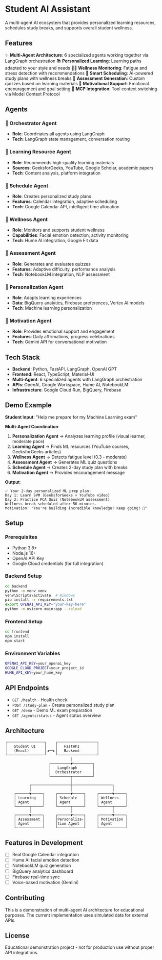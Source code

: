 # Student AI Assistant

A multi-agent AI ecosystem that provides personalized learning resources, schedules study breaks, and supports overall student wellness.

## Features

✨ **Multi-Agent Architecture**: 6 specialized agents working together via LangGraph orchestration
📚 **Personalized Learning**: Learning paths adapted to your style and needs
🏃‍♂️ **Wellness Monitoring**: Fatigue and stress detection with recommendations
📅 **Smart Scheduling**: AI-powered study plans with wellness breaks
🧠 **Assessment Generation**: Custom quizzes based on learning materials
💪 **Motivational Support**: Emotional encouragement and goal setting
🔧 **MCP Integration**: Tool context switching via Model Context Protocol

## Agents

### 🤖 Orchestrator Agent
- **Role**: Coordinates all agents using LangGraph
- **Tech**: LangGraph state management, conversation routing

### 📖 Learning Resource Agent
- **Role**: Recommends high-quality learning materials
- **Sources**: GeeksforGeeks, YouTube, Google Scholar, academic papers
- **Tech**: Content analysis, platform integration

### 📅 Schedule Agent
- **Role**: Creates personalized study plans
- **Features**: Calendar integration, adaptive scheduling
- **Tech**: Google Calendar API, intelligent time allocation

### 🌿 Wellness Agent
- **Role**: Monitors and supports student wellness
- **Capabilities**: Facial emotion detection, activity monitoring
- **Tech**: Hume AI integration, Google Fit data

### 📝 Assessment Agent
- **Role**: Generates and evaluates quizzes
- **Features**: Adaptive difficulty, performance analysis
- **Tech**: NotebookLM integration, NLP assessment

### 🎯 Personalization Agent
- **Role**: Adapts learning experiences
- **Data**: BigQuery analytics, Firebase preferences, Vertex AI models
- **Tech**: Machine learning personalization

### 💪 Motivation Agent
- **Role**: Provides emotional support and engagement
- **Features**: Daily affirmations, progress celebrations
- **Tech**: Gemini API for conversational motivation

## Tech Stack

- **Backend**: Python, FastAPI, LangGraph, OpenAI GPT
- **Frontend**: React, TypeScript, Material-UI
- **Multi-Agent**: 6 specialized agents with LangGraph orchestration
- **APIs**: OpenAI, Google Workspace, Hume AI, NotebookLM
- **Infrastructure**: Google Cloud Run, BigQuery, Firebase

## Demo Example

**Student Input**: "Help me prepare for my Machine Learning exam"

**Multi-Agent Coordination**:
1. **Personalization Agent** → Analyzes learning profile (visual learner, moderate pace)
2. **Learning Agent** → Finds ML resources (YouTube courses, GeeksforGeeks articles)
3. **Wellness Agent** → Detects fatigue level (0.3 - moderate)
4. **Assessment Agent** → Generates ML quiz questions
5. **Schedule Agent** → Creates 2-day study plan with breaks
6. **Motivation Agent** → Provides encouragement message

**Output**:
```
✅ Your 2-day personalized ML prep plan:
Day 1: Learn SVM (GeeksforGeeks + YouTube video)
Day 2: Practice PCA Quiz (NotebookLM assessment)
Wellness break scheduled after 50 minutes.
Motivation: "You're building incredible knowledge! Keep going! 💪"
```

## Setup

### Prerequisites
- Python 3.8+
- Node.js 16+
- OpenAI API Key
- Google Cloud credentials (for full integration)

### Backend Setup
```bash
cd backend
python -m venv venv
venv\Scripts\activate  # Windows
pip install -r requirements.txt
export OPENAI_API_KEY="your-key-here"
python -m uvicorn main:app --reload
```

### Frontend Setup
```bash
cd frontend
npm install
npm start
```

### Environment Variables
```bash
OPENAI_API_KEY=your_openai_key
GOOGLE_CLOUD_PROJECT=your_project_id
HUME_API_KEY=your_hume_key
```

## API Endpoints

- `GET /health` - Health check
- `POST /study-plan` - Create personalized study plan
- `GET /demo` - Demo ML exam preparation
- `GET /agents/status` - Agent status overview

## Architecture

```
┌─────────────────┐    ┌──────────────────┐
│   Student UI    │    │   FastAPI        │
│   (React)       │◄──►│   Backend        │
└─────────────────┘    └──────────────────┘
                              │
                    ┌─────────▼─────────┐
                    │   LangGraph       │
                    │  Orchestrator     │
                    └─────────┬─────────┘
                              │
           ┌──────────────────┼──────────────────┐
           │                  │                  │
    ┌──────▼─────┐     ┌──────▼─────┐     ┌──────▼─────┐
    │ Learning   │     │ Schedule   │     │ Wellness   │
    │ Agent      │     │ Agent      │     │ Agent      │
    └──────┬─────┘     └──────┬─────┘     └──────┬─────┘
           │                  │                  │
    ┌──────▼─────┐     ┌──────▼─────┐     ┌──────▼─────┐
    │ Assessment │     │Personaliza-│     │ Motivation │
    │ Agent      │     │tion Agent  │     │ Agent      │
    └────────────┘     └────────────┘     └────────────┘
```

## Features in Development

- [ ] Real Google Calendar integration
- [ ] Hume AI facial emotion detection
- [ ] NotebookLM quiz generation
- [ ] BigQuery analytics dashboard
- [ ] Firebase real-time sync
- [ ] Voice-based motivation (Gemini)

## Contributing

This is a demonstration of multi-agent AI architecture for educational purposes. The current implementation uses simulated data for external APIs.

## License

Educational demonstration project - not for production use without proper API integrations.
